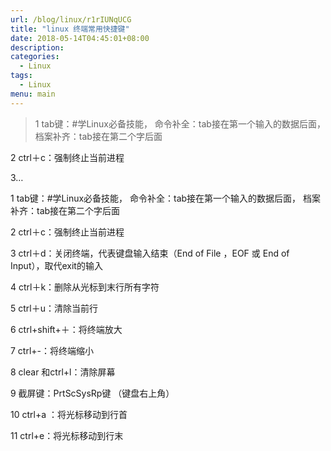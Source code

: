 ```yaml
---
url: /blog/linux/r1rIUNqUCG
title: "linux 终端常用快捷键"
date: 2018-05-14T04:45:01+08:00
description:
categories:
  - Linux
tags:
  - Linux
menu: main
---
```


> 1 tab键：#学Linux必备技能， 命令补全：tab接在第一个输入的数据后面， 档案补齐：tab接在第二个字后面

2 ctrl＋c：强制终止当前进程

3…

1 tab键：#学Linux必备技能， 命令补全：tab接在第一个输入的数据后面， 档案补齐：tab接在第二个字后面

2 ctrl＋c：强制终止当前进程

3 ctrl＋d：关闭终端，代表键盘输入结束（End of File ，EOF 或 End of Input），取代exit的输入

4 ctrl＋k：删除从光标到末行所有字符

5 ctrl＋u：清除当前行

6 ctrl+shift+＋：将终端放大

7 ctrl+-：将终端缩小

8 clear 和ctrl+l：清除屏幕

9 截屏键：PrtScSysRp键 （键盘右上角）

10 ctrl+a ：将光标移动到行首

11 ctrl+e：将光标移动到行末